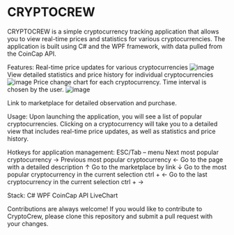 # CRYPTOCREW



CRYPTOCREW is a simple cryptocurrency tracking application that allows you to view real-time prices and statistics for various cryptocurrencies.
The application is built using C# and the WPF framework, with data pulled from the CoinCap API.

Features:
Real-time price updates for various cryptocurrencies
![image](https://user-images.githubusercontent.com/91062667/231395789-afa0652a-b1d8-4dd9-993d-605707d82215.png)
View detailed statistics and price history for individual cryptocurrencies
![image](https://user-images.githubusercontent.com/91062667/231395979-75a95bb3-eee5-47af-bb1c-81b26aafe76a.png)
Price change chart for each cryptocurrency. Time interval is chosen by the user.
![image](https://user-images.githubusercontent.com/91062667/231396121-80b9bc63-f155-4fbb-9159-f0690e5b456a.png)

Link to marketplace for detailed observation and purchase.

Usage: 
Upon launching the application, you will see a list of popular cryptocurrencies. Clicking on a cryptocurrency will take you to a detailed view that includes real-time price updates, as well as statistics and price history.

Hotkeys for application management:
ESC/Tab – menu
Next most popular cryptocurrency            →
Previous most popular cryptocurrency        ←
Go to the page with a detailed description  ↑
Go to the marketplace by link               ↓
Go to the most popular cryptocurrency in the current selection          ctrl + ←
Go to the last cryptocurrency in the current selection                  ctrl + →

Stack:
C#
WPF
CoinCap API
LiveChart

Contributions are always welcome! If you would like to contribute to CryptoCrew, please clone this repository and submit a pull request with your changes.
